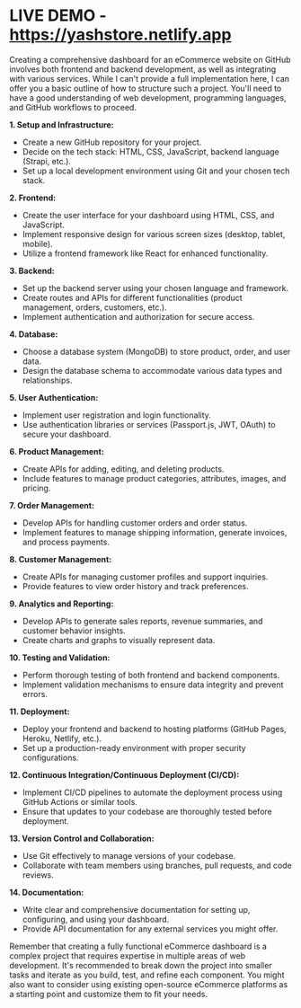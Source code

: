 # LIVE DEMO - https://yashstore.netlify.app
Creating a comprehensive dashboard for an eCommerce website on GitHub involves both frontend and backend development, as well as integrating with various services. While I can't provide a full implementation here, I can offer you a basic outline of how to structure such a project. You'll need to have a good understanding of web development, programming languages, and GitHub workflows to proceed.

**1. Setup and Infrastructure:**
- Create a new GitHub repository for your project.
- Decide on the tech stack: HTML, CSS, JavaScript, backend language (Strapi, etc.).
- Set up a local development environment using Git and your chosen tech stack.

**2. Frontend:**
- Create the user interface for your dashboard using HTML, CSS, and JavaScript.
- Implement responsive design for various screen sizes (desktop, tablet, mobile).
- Utilize a frontend framework like React for enhanced functionality.

**3. Backend:**
- Set up the backend server using your chosen language and framework.
- Create routes and APIs for different functionalities (product management, orders, customers, etc.).
- Implement authentication and authorization for secure access.

**4. Database:**
- Choose a database system (MongoDB) to store product, order, and user data.
- Design the database schema to accommodate various data types and relationships.

**5. User Authentication:**
- Implement user registration and login functionality.
- Use authentication libraries or services (Passport.js, JWT, OAuth) to secure your dashboard.

**6. Product Management:**
- Create APIs for adding, editing, and deleting products.
- Include features to manage product categories, attributes, images, and pricing.

**7. Order Management:**
- Develop APIs for handling customer orders and order status.
- Implement features to manage shipping information, generate invoices, and process payments.

**8. Customer Management:**
- Create APIs for managing customer profiles and support inquiries.
- Provide features to view order history and track preferences.

**9. Analytics and Reporting:**
- Develop APIs to generate sales reports, revenue summaries, and customer behavior insights.
- Create charts and graphs to visually represent data.

**10. Testing and Validation:**
- Perform thorough testing of both frontend and backend components.
- Implement validation mechanisms to ensure data integrity and prevent errors.

**11. Deployment:**
- Deploy your frontend and backend to hosting platforms (GitHub Pages, Heroku, Netlify, etc.).
- Set up a production-ready environment with proper security configurations.

**12. Continuous Integration/Continuous Deployment (CI/CD):**
- Implement CI/CD pipelines to automate the deployment process using GitHub Actions or similar tools.
- Ensure that updates to your codebase are thoroughly tested before deployment.

**13. Version Control and Collaboration:**
- Use Git effectively to manage versions of your codebase.
- Collaborate with team members using branches, pull requests, and code reviews.

**14. Documentation:**
- Write clear and comprehensive documentation for setting up, configuring, and using your dashboard.
- Provide API documentation for any external services you might offer.

Remember that creating a fully functional eCommerce dashboard is a complex project that requires expertise in multiple areas of web development. It's recommended to break down the project into smaller tasks and iterate as you build, test, and refine each component. You might also want to consider using existing open-source eCommerce platforms as a starting point and customize them to fit your needs.
